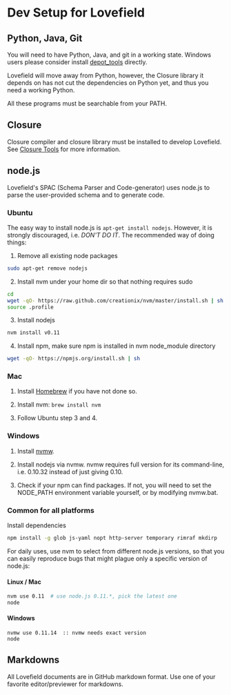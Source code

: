 # Dev Setup for Lovefield

## Python, Java, Git

You will need to have Python, Java, and git in a working state. Windows users
please consider install [depot_tools](
http://www.chromium.org/developers/how-tos/install-depot-tools) directly.

Lovefield will move away from Python, however, the Closure library it depends
on has not cut the dependencies on Python yet, and thus you need a working
Python.

All these programs must be searchable from your PATH.

## Closure

Closure compiler and closure library must be installed to develop Lovefield.
See [Closure Tools](https://developers.google.com/closure/) for more
information.

## node.js

Lovefield's SPAC (Schema Parser and Code-generator) uses node.js to parse the
user-provided schema and to generate code.

### Ubuntu

The easy way to install node.js is `apt-get install nodejs`. However, it is
strongly discouraged, i.e. *DON'T DO IT*. The recommended way of doing things:

1. Remove all existing node packages
```bash
sudo apt-get remove nodejs
```

2. Install nvm under your home dir so that nothing requires sudo
```bash
cd
wget -qO- https://raw.github.com/creationix/nvm/master/install.sh | sh
source .profile
```

3. Install nodejs
```bash
nvm install v0.11
```

4. Install npm, make sure npm is installed in nvm node_module directory
```bash
wget -qO- https://npmjs.org/install.sh | sh
```

### Mac

1. Install [Homebrew](http://brew.sh) if you have not done so.

2. Install nvm: `brew install nvm`

3. Follow Ubuntu step 3 and 4.

### Windows

1. Install [nvmw](https://github.com/hakobera/nvmw).

2. Install nodejs via nvmw. nvmw requires full version for its command-line,
   i.e. 0.10.32 instead of just giving 0.10.

3. Check if your npm can find packages. If not, you will need to set the
   NODE_PATH environment variable yourself, or by modifying nvmw.bat.

### Common for all platforms

Install dependencies
```bash
npm install -g glob js-yaml nopt http-server temporary rimraf mkdirp
```

For daily uses, use nvm to select from different node.js versions, so that you
can easily reproduce bugs that might plague only a specific version of node.js:

#### Linux / Mac
```bash
nvm use 0.11  # use node.js 0.11.*, pick the latest one
node
```

#### Windows
```
nvmw use 0.11.14  :: nvmw needs exact version
node
```

## Markdowns

All Lovefield documents are in GitHub markdown format. Use one of your favorite
editor/previewer for markdowns.

